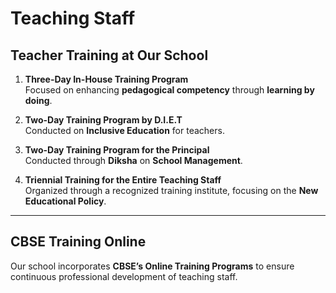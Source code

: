 # Teaching Staff  

## Teacher Training at Our School  

1. **Three-Day In-House Training Program**  
   Focused on enhancing **pedagogical competency** through **learning by doing**.  

2. **Two-Day Training Program by D.I.E.T**  
   Conducted on **Inclusive Education** for teachers.  

3. **Two-Day Training Program for the Principal**  
   Conducted through **Diksha** on **School Management**.  

4. **Triennial Training for the Entire Teaching Staff**  
   Organized through a recognized training institute, focusing on the **New Educational Policy**.  

---

## CBSE Training Online  

Our school incorporates **CBSE’s Online Training Programs** to ensure continuous professional development of teaching staff.  
